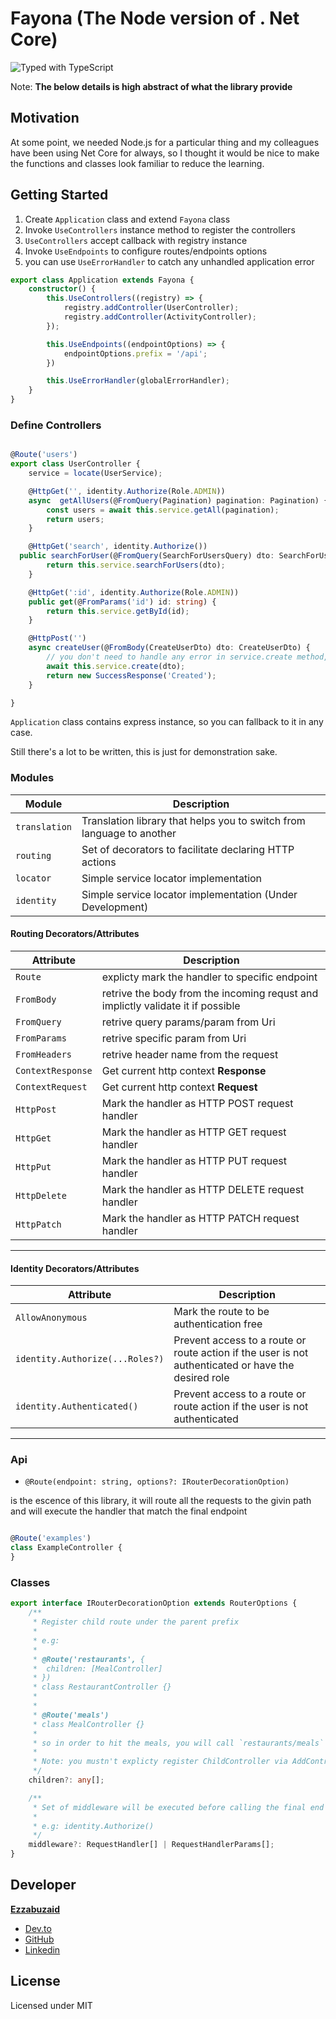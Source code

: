# Fayona (The Node version of . Net Core)

![Typed with TypeScript](https://flat.badgen.net/badge/icon/Typed?icon=typescript&label&labelColor=blue&color=555555)

Note: **The below details is high abstract of what the library provide**

## Motivation

At some point, we needed Node.js for a particular thing and my colleagues have been using  Net Core for always, so I thought it would be nice to make the functions and classes look familiar to reduce the learning.

## Getting Started

1. Create `Application` class and extend `Fayona` class
2. Invoke `UseControllers` instance method to register the controllers
3. `UseControllers` accept callback with registry instance
4. Invoke `UseEndpoints` to configure routes/endpoints options
5. you can use `UseErrorHandler` to catch any unhandled application error

```typescript
export class Application extends Fayona {
    constructor() {
        this.UseControllers((registry) => {
            registry.addController(UserController);
            registry.addController(ActivityController);
        });

        this.UseEndpoints((endpointOptions) => {
            endpointOptions.prefix = '/api';
        })

        this.UseErrorHandler(globalErrorHandler);
    }
}
```

### Define Controllers

```typescript

@Route('users')
export class UserController {
    service = locate(UserService);

    @HttpGet('', identity.Authorize(Role.ADMIN))
    async  getAllUsers(@FromQuery(Pagination) pagination: Pagination) {
        const users = await this.service.getAll(pagination);
        return users;
    }

    @HttpGet('search', identity.Authorize())
  public searchForUser(@FromQuery(SearchForUsersQuery) dto: SearchForUsersQuery) {
        return this.service.searchForUsers(dto);
    }

    @HttpGet(':id', identity.Authorize(Role.ADMIN))
    public get(@FromParams('id') id: string) {
        return this.service.getById(id);
    }

    @HttpPost('')
    async createUser(@FromBody(CreateUserDto) dto: CreateUserDto) {
        // you don't need to handle any error in service.create method, you catch all up in UseErrorHandler, typically create entity method will be called a lot and in most cases you'll return the same exception or doing same null checking therefore you can handle it all once by just letting them.  
        await this.service.create(dto);
        return new SuccessResponse('Created');
    }

}
```

`Application` class contains express instance, so you can fallback to it in any case.

Still there's a lot to be written, this is just for demonstration sake.

### Modules

| Module                    | Description
| ------------------------- | ----------------------------------------------------------------------------------- |
| `translation` | Translation library that helps you to switch from language to another
| `routing` | Set of decorators to facilitate declaring HTTP actions
| `locator` | Simple service locator implementation
| `identity` | Simple service locator implementation (Under Development)

#### Routing Decorators/Attributes

| Attribute | Description
| --------- | ----------------------------------------------------------------------------------- |
| `Route` | explicty mark the handler to specific endpoint
| `FromBody` | retrive the body from the incoming requst and implictly validate it if possible
| `FromQuery` | retrive query params/param from Uri
| `FromParams` | retrive specific param from Uri
| `FromHeaders` | retrive header name from the request
| `ContextResponse` | Get current http context **Response**
| `ContextRequest` | Get current http context **Request**
| `HttpPost` | Mark the handler as HTTP POST request handler
| `HttpGet` | Mark the handler as HTTP GET request handler
| `HttpPut` | Mark the handler as HTTP PUT request handler
| `HttpDelete` | Mark the handler as HTTP DELETE request handler
| `HttpPatch` | Mark the handler as HTTP PATCH request handler
----

#### Identity Decorators/Attributes

| Attribute | Description
| ----------- | ----------------------------------------------------------------------------------- |
| `AllowAnonymous` | Mark the route to be authentication free
| `identity.Authorize(...Roles?)` | Prevent access to a route or route action if the user is not authenticated or have the desired role
| `identity.Authenticated()` | Prevent access to a route or route action if the user is not authenticated
----

### Api

* `@Route(endpoint: string, options?: IRouterDecorationOption)`

is the escence of this library, it will route all the requests to the givin path and will execute the handler that match the final endpoint

```typescript

@Route('examples')
class ExampleController {
}

```

### Classes

```typescript
export interface IRouterDecorationOption extends RouterOptions {
    /**
     * Register child route under the parent prefix
     * 
     * e.g:
     * 
     * @Route('restaurants', {
     *  children: [MealController]
     * })
     * class RestaurantController {}
     * 
     * 
     * @Route('meals')
     * class MealController {}
     * 
     * so in order to hit the meals, you will call `restaurants/meals`
     * 
     * Note: you mustn't explicty register ChildController via AddController method in startup configuration
     */
    children?: any[];

    /**
     * Set of middleware will be executed before calling the final end point
     * 
     * e.g: identity.Authorize()
     */
    middleware?: RequestHandler[] | RequestHandlerParams[];
}
```

## Developer

**[Ezzabuzaid](mailto:ezzabuzaid@hotmail.com)**

* [Dev.to](https://dev.to/ezzabuzaid)
* [GitHub](https://github.com/ezzabuzaid)
* [Linkedin](https://www.linkedin.com/in/ezzabuzaid)

## License

Licensed under MIT
